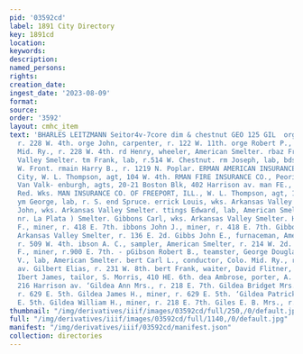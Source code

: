 ```yaml
---
pid: '03592cd'
label: 1891 City Directory
key: 1891cd
location: 
keywords: 
description: 
named_persons: 
rights: 
creation_date: 
ingest_date: '2023-08-09'
format: 
source: 
order: '3592'
layout: cmhc_item
text: 'BHARLES LEITZMANN Seitor4v-7core dim & chestnut GEO 125 GIL  orge Amelia Mrs.,
  r. 228 W. 4th. orge John, carpenter, r. 122 W. 11th. orge Robert P., fireman, Colo.
  Mid. Ry., r. 228 W. 4th. rd Henry, wheeler, American Smelter. rbaz Frank, wks. Arkansas
  Valley Smelter. tm Frank, lab, r.514 W. Chestnut. rm Joseph, lab, bds. rear 145
  W. Front. rmain Harry B., r. 1219 N. Poplar. ERMAN AMERICAN INSURANCE CO., New York
  City, W. L. Thompson, agt, 104 W. 4th. RMAN FIRE INSURANCE CO., Peoria, Steel &
  Van Valk- enburgh, agts, 20-21 Boston Blk, 402 Harrison av. man FE., lab, Harrison
  Red. Wks. MAN INSURANCE CO. OF FREEPORT, ILL., W. L. Thompson, agt, 104 W. 4th.
  ym George, lab, r. S. end Spruce. errick Louis, wks. Arkansas Valley Smelter. feraure
  John, wks. Arkansas Valley Smelter. ttings Edward, lab, American Smelter, r. Elm,
  nr. La Plata ) Smelter. Gibbons Carl, wks. Arkansas Valley Smelter. Hibbons James
  F., miner, r. 418 E. 7th. ibbons John J., miner, r. 418 E. 7th. Gibbons Louis, wks.
  Arkansas Valley Smelter, r. 136 E. 2d. Gibbs John E., furnaceman, American Smelter,
  r. 509 W. 4th. ibson A. C., sampler, American Smelter, r. 214 W. 2d. RGibson ©.
  F., miner, r.900 E. 7th. - pGibson Robert B., teamster, George Douglas. Giffin Othello
  V., lab, American Smelter. bert Carl L., conductor, Colo. Mid. Ry., r. 523 N. Leiter
  av. Gilbert Elias, r. 231 W. 8th. bert Frank, waiter, David Flitner, r. 105 W. 3d.
  Ibert James, tailor, S. Morris, 410 HE. 6th. dea Ambrose, porter, A. J. Brabant,
  216 Harrison av. ‘Gildea Ann Mrs., r. 218 E. 7th. Gildea Bridget Mrs., boarding,
  r. 629 E. 5th. Gildea James H., miner, r. 629 E. 5th. ‘Gildea Patrick F., r. 629
  E. 5th. Gildea William H., miner, r. 218 E. 7th. Giles E. B. Mrs., r. 309 W. 4th.                                                                                      '
thumbnail: "/img/derivatives/iiif/images/03592cd/full/250,/0/default.jpg"
full: "/img/derivatives/iiif/images/03592cd/full/1140,/0/default.jpg"
manifest: "/img/derivatives/iiif/03592cd/manifest.json"
collection: directories
---
```

